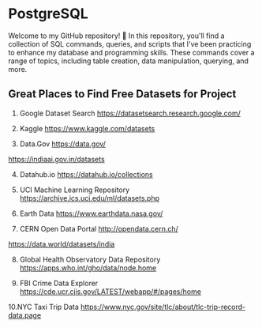 # PostgreSQL
Welcome to my GitHub repository! 🚀  In this repository, you'll find a collection of SQL commands, queries, and scripts that I've been  practicing to enhance my database and programming skills. These commands cover a range of topics,  including table creation, data manipulation, querying, and more.


## Great Places to Find Free Datasets for Project

1. Google Dataset Search
https://datasetsearch.research.google.com/

2. Kaggle
https://www.kaggle.com/datasets

3. Data.Gov
https://data.gov/

https://indiaai.gov.in/datasets


4. Datahub.io
https://datahub.io/collections

5. UCI Machine Learning Repository
https://archive.ics.uci.edu/ml/datasets.php

6. Earth Data
https://www.earthdata.nasa.gov/

7. CERN Open Data Portal
http://opendata.cern.ch/

https://data.world/datasets/india

8. Global Health Observatory Data Repository
https://apps.who.int/gho/data/node.home

9. FBI Crime Data Explorer
https://cde.ucr.cjis.gov/LATEST/webapp/#/pages/home

10.NYC Taxi Trip Data
https://www.nyc.gov/site/tlc/about/tlc-trip-record-data.page

